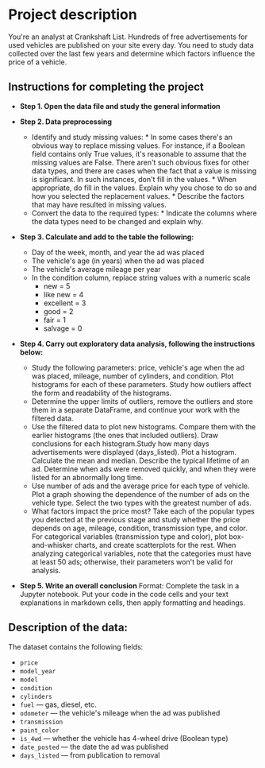# Project description
You're an analyst at Crankshaft List. Hundreds of free advertisements for used vehicles are published on your site every day. You need to study data collected over the last few years and determine which factors influence the price of a vehicle.

## Instructions for completing the project
- **Step 1. Open the data file and study the general information**
    

- **Step 2. Data preprocessing**
    * Identify and study missing values:
          * In some cases there's an obvious way to replace missing values. For instance, if a Boolean field contains only True values, it's reasonable to assume that the missing values are False. There aren't such obvious fixes for other data types, and there are cases when the fact that a value is missing is significant. In such instances, don't fill in the values.
          * When appropriate, do fill in the values. Explain why you chose to do so and how you selected the replacement values.
          * Describe the factors that may have resulted in missing values.
    * Convert the data to the required types:
          * Indicate the columns where the data types need to be changed and explain why.


- **Step 3. Calculate and add to the table the following:**
     * Day of the week, month, and year the ad was placed
     * The vehicle's age (in years) when the ad was placed
     * The vehicle's average mileage per year
     * In the condition column, replace string values with a numeric scale
          * new = 5
          * like new = 4
          * excellent = 3
          * good = 2
          * fair = 1
          * salvage = 0

- **Step 4. Carry out exploratory data analysis, following the instructions below:**

  * Study the following parameters: price, vehicle's age when the ad was placed, mileage, number of cylinders, and condition. Plot histograms for each of these parameters. Study how outliers affect the form and readability of the histograms.
  * Determine the upper limits of outliers, remove the outliers and store them in a separate DataFrame, and continue your work with the filtered data.
  * Use the filtered data to plot new histograms. Compare them with the earlier histograms (the ones that included outliers). Draw conclusions for each histogram.Study how many days advertisements were displayed (days_listed). Plot a histogram. Calculate the mean and median. Describe the typical lifetime of an ad. Determine when ads were removed quickly, and when they were listed for an abnormally long time.
  * Use number of ads and the average price for each type of vehicle. Plot a graph showing the dependence of the number of ads on the vehicle type. Select the two types with the greatest number of ads.
  * What factors impact the price most? Take each of the popular types you detected at the previous stage and study whether the price depends on age, mileage, condition, transmission type, and color. For categorical variables (transmission type and color), plot box-and-whisker charts, and create scatterplots for the rest. When analyzing categorical variables, note that the categories must have at least 50 ads; otherwise, their parameters won't be valid for analysis.

- **Step 5. Write an overall conclusion**
Format: Complete the task in a Jupyter notebook. Put your code in the code cells and your text explanations in markdown cells, then apply formatting and headings.

## Description of the data:
The dataset contains the following fields:
- `price`
- `model_year`
- `model`
- `condition`
- `cylinders`
- `fuel` — gas, diesel, etc.
- `odometer` — the vehicle's mileage when the ad was published
- `transmission`
- `paint_color`
- `is_4wd` — whether the vehicle has 4-wheel drive (Boolean type)
- `date_posted` — the date the ad was published
- `days_listed` — from publication to removal
